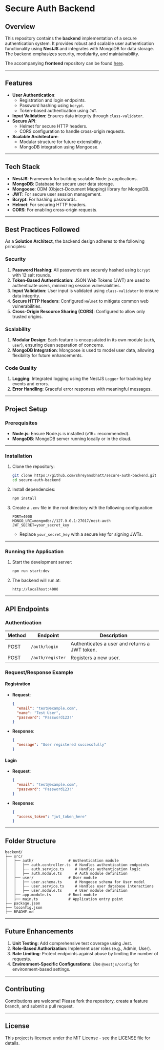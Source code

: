 # Secure Auth Backend

## Overview
This repository contains the **backend** implementation of a secure authentication system. It provides robust and scalable user authentication functionality using **NestJS** and integrates with MongoDB for data storage. The backend emphasizes security, modularity, and maintainability.

The accompanying **frontend** repository can be found [here](https://github.com/shreyansbhatt/secure-auth-frontend).

---

## Features
- **User Authentication**:
  - Registration and login endpoints.
  - Password hashing using `bcrypt`.
  - Token-based authentication using `JWT`.
- **Input Validation**: Ensures data integrity through `class-validator`.
- **Secure API**:
  - Helmet for secure HTTP headers.
  - CORS configuration to handle cross-origin requests.
- **Scalable Architecture**:
  - Modular structure for future extensibility.
  - MongoDB integration using Mongoose.

---

## Tech Stack
- **NestJS**: Framework for building scalable Node.js applications.
- **MongoDB**: Database for secure user data storage.
- **Mongoose**: ODM (Object-Document Mapping) library for MongoDB.
- **JWT**: For secure user session management.
- **Bcrypt**: For hashing passwords.
- **Helmet**: For securing HTTP headers.
- **CORS**: For enabling cross-origin requests.

---

## Best Practices Followed
As a **Solution Architect**, the backend design adheres to the following principles:

### **Security**
1. **Password Hashing**: All passwords are securely hashed using `bcrypt` with 12 salt rounds.
2. **Token-Based Authentication**: JSON Web Tokens (JWT) are used to authenticate users, minimizing session vulnerabilities.
3. **Input Validation**: User input is validated using `class-validator` to ensure data integrity.
4. **Secure HTTP Headers**: Configured `Helmet` to mitigate common web vulnerabilities.
5. **Cross-Origin Resource Sharing (CORS)**: Configured to allow only trusted origins.

### **Scalability**
1. **Modular Design**: Each feature is encapsulated in its own module (`auth`, `user`), ensuring clean separation of concerns.
2. **MongoDB Integration**: Mongoose is used to model user data, allowing flexibility for future enhancements.

### **Code Quality**
1. **Logging**: Integrated logging using the NestJS `Logger` for tracking key events and errors.
2. **Error Handling**: Graceful error responses with meaningful messages.

---

## Project Setup

### Prerequisites
- **Node.js**: Ensure Node.js is installed (v16+ recommended).
- **MongoDB**: MongoDB server running locally or in the cloud.

---

### Installation
1. Clone the repository:
   ```bash
   git clone https://github.com/shreyansbhatt/secure-auth-backend.git
   cd secure-auth-backend
   ```

2. Install dependencies:
   ```bash
   npm install
   ```

3. Create a `.env` file in the root directory with the following configuration:
   ```env
   PORT=4000
   MONGO_URI=mongodb://127.0.0.1:27017/nest-auth
   JWT_SECRET=your_secret_key
   ```
   - Replace `your_secret_key` with a secure key for signing JWTs.

---

### Running the Application
1. Start the development server:
   ```bash
   npm run start:dev
   ```

2. The backend will run at:
   ```plaintext
   http://localhost:4000
   ```

---

## API Endpoints

### **Authentication**
| Method | Endpoint       | Description               |
|--------|----------------|---------------------------|
| POST   | `/auth/login`  | Authenticates a user and returns a JWT token. |
| POST   | `/auth/register` | Registers a new user. |

### **Request/Response Example**
#### **Registration**
- **Request**:
  ```json
  {
    "email": "test@example.com",
    "name": "Test User",
    "password": "Password123!"
  }
  ```
- **Response**:
  ```json
  {
    "message": "User registered successfully"
  }
  ```

#### **Login**
- **Request**:
  ```json
  {
    "email": "test@example.com",
    "password": "Password123!"
  }
  ```
- **Response**:
  ```json
  {
    "access_token": "jwt_token_here"
  }
  ```

---

## Folder Structure
```plaintext
backend/
├── src/
│   ├── auth/                # Authentication module
│   │   ├── auth.controller.ts  # Handles authentication endpoints
│   │   ├── auth.service.ts     # Handles authentication logic
│   │   ├── auth.module.ts      # Auth module definition
│   ├── user/                # User module
│   │   ├── user.schema.ts      # Mongoose schema for User model
│   │   ├── user.service.ts     # Handles user database interactions
│   │   ├── user.module.ts      # User module definition
│   ├── app.module.ts        # Root module
│   ├── main.ts              # Application entry point
├── package.json
├── tsconfig.json
├── README.md
```

---

## Future Enhancements
1. **Unit Testing**: Add comprehensive test coverage using Jest.
2. **Role-Based Authorization**: Implement user roles (e.g., Admin, User).
3. **Rate Limiting**: Protect endpoints against abuse by limiting the number of requests.
4. **Environment-Specific Configurations**: Use `@nestjs/config` for environment-based settings.

---

## Contributing
Contributions are welcome! Please fork the repository, create a feature branch, and submit a pull request.

---

## License
This project is licensed under the MIT License - see the [LICENSE](LICENSE) file for details.
